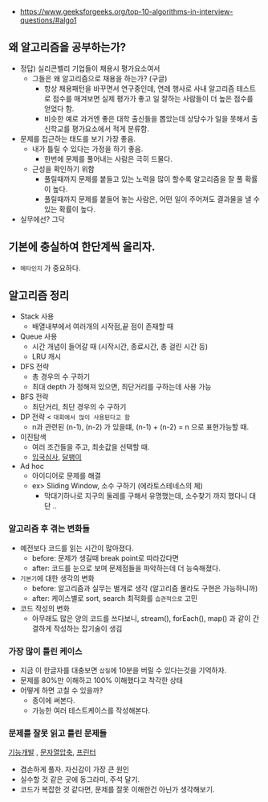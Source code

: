 * https://www.geeksforgeeks.org/top-10-algorithms-in-interview-questions/#algo1


## 왜 알고리즘을 공부하는가?
* 정답) 실리콘벨리 기업들이 채용시 평가요소여서
    * 그들은 왜 알고리즘으로 채용을 하는가? (구글)
        * 항상 채용패턴을 바꾸면서 연구중인데, 연례 행사로 사내 알고리즘 테스트로 점수를 매겨보면 실제 평가가 좋고 일 잘하는 사람들이 더 높은 점수를 얻었다 함.
        * 비슷한 예로 과거엔 좋은 대학 출신들을 뽑았는데 상당수가 일을 못해서 출신학교를 평가요소에서 적게 분류함.
* 문제를 접근하는 태도를 보기 가장 좋음.
    * 내가 틀릴 수 있다는 가정을 하기 좋음.
        * 한번에 문제를 풀어내는 사람은 극히 드물다.
    * 근성을 확인하기 위함
        * 풀릴때까지 문제를 붙들고 있는 노력을 많이 할수록 알고리즘을 잘 풀 확률이 높다.
        * 풀릴때까지 문제를 붙들어 놓는 사람은, 어떤 일이 주어져도 결과물을 낼 수 있는 확률이 높다.
* 실무에선? 그닥

## 기본에 충실하여 한단계씩 올리자.
* `메타인지` 가 중요하다.

## 알고리즘 정리
* Stack 사용
    * 배열내부에서 여러개의 시작점,끝 점이 존재할 때 
* Queue 사용
    * 시간 개념이 들어갈 때 (시작시간, 종료시간, 총 걸린 시간 등)
    * LRU 캐시
* DFS 전략
    * 총 경우의 수 구하기
    * 최대 depth 가 정해져 있으면, 최단거리를 구하는데 사용 가능
* BFS 전략
    * 최단거리, 최단 경우의 수 구하기
* DP 전략 < `대회에서 많이 사용된다고 함`
    * n과 관련된 (n-1), (n-2) 가 있을떄, (n-1) + (n-2) = n 으로 표현가능할 때.
* 이진탐색
    * 여러 조건들을 주고, 최솟값을 선택할 때.
    * [입국심사](https://programmers.co.kr/learn/courses/30/lessons/43238), [달팽이](https://www.acmicpc.net/problem/2869)
* Ad hoc
    * 아이디어로 문제를 해결
    * ex> Sliding Window, 소수 구하기 (에라토스테네스의 체)
        * 막대기하나로 지구의 둘레를 구해서 유명했는데, 소수찾기 까지 했다니 대단 ..
    
### 알고리즘 후 겪는 변화들
* 예전보다 코드를 읽는 시간이 많아졌다.
    * before: 문제가 생길때 break point로 따라갔다면
    * after: 코드를 눈으로 보며 문제점들을 파악하는데 더 능숙해졌다.
* `기본기`에 대한 생각의 변화
    * before: 알고리즘과 실무는 별개로 생각 (알고리즘 몰라도 구현은 가능하니까)
    * after: 케이스별로 sort, search 최적화를 `습관적으로` 고민
* 코드 작성의 변화
    * 아무래도 많은 양의 코드를 쓰다보니, stream(), forEach(), map() 과 같이 간결하게 작성하는 잡기술이 생김

### 가장 많이 틀린 케이스
* 지금 이 한글자를 대충보면 `삽질`에 10분을 버릴 수 있다는것을 기억하자.
* 문제를 80%만 이해하고 100% 이해했다고 착각한 상태
* 어떻게 하면 고칠 수 있을까?
    * 종이에 써본다.
    * 가능한 여러 테스트케이스를 작성해본다.
   
### 문제를 잘못 읽고 틀린 문제들
[기능개발](https://programmers.co.kr/learn/courses/30/lessons/42586?language=java) , [문자열압축](https://programmers.co.kr/learn/courses/30/lessons/60057), [프린터](https://programmers.co.kr/learn/courses/30/lessons/42587)
<br>
* 겸손하게 풀자. 자신감이 가장 큰 원인
* 실수할 것 같은 곳에 동그라미, 주석 달기.
* 코드가 복잡한 것 같다면, 문제를 잘못 이해한건 아닌가 생각해보기.

